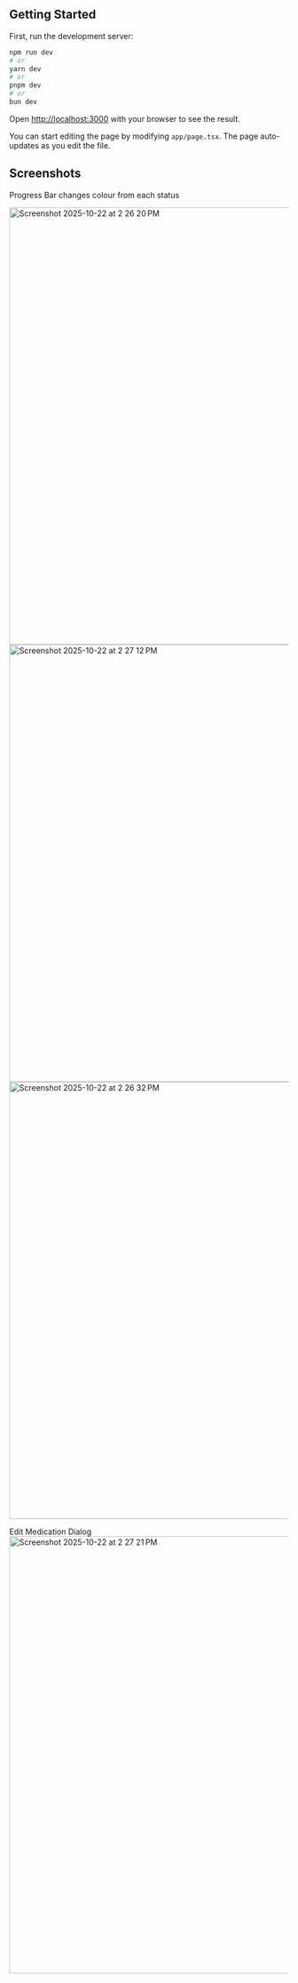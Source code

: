## Getting Started

First, run the development server:

```bash
npm run dev
# or
yarn dev
# or
pnpm dev
# or
bun dev
```

Open [http://localhost:3000](http://localhost:3000) with your browser to see the result.

You can start editing the page by modifying `app/page.tsx`. The page auto-updates as you edit the file.

## Screenshots

Progress Bar changes colour from each status

<img width="1436" height="787" alt="Screenshot 2025-10-22 at 2 26 20 PM" src="https://github.com/user-attachments/assets/1a38cb0d-d788-4310-8166-506b408f6eb0" />


<img width="1436" height="787" alt="Screenshot 2025-10-22 at 2 27 12 PM" src="https://github.com/user-attachments/assets/ca51d697-6f8d-4f72-bd0f-919dac951ba8" />

<img width="1436" height="787" alt="Screenshot 2025-10-22 at 2 26 32 PM" src="https://github.com/user-attachments/assets/c3cedd41-a3e7-4a39-aaa0-efbc1be04ed6" />



Edit Medication Dialog
<img width="1436" height="787" alt="Screenshot 2025-10-22 at 2 27 21 PM" src="https://github.com/user-attachments/assets/090bbf49-5b24-4d2f-936e-b10ded42d579" />




